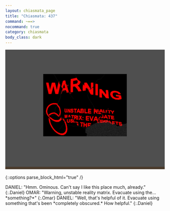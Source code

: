 ```yaml
---
layout: chiasmata_page
title: "Chiasmata: 437"
command: ~==>
nocommand: true
category: chiasmata
body_class: dark
---
```


![437](/chiasmata/images/narrative/434.png)

{::options parse_block_html="true" /}
<div class="dialogue">
DANIEL: "Hmm. Ominous. Can't say I like this place much, already." 
{:.Daniel}
OMAR: "Warning, unstable reality matrix. Evacuate using the... *something?*" 
{:.Omar}
DANIEL: "Well, that's helpful of it. Evacuate using something that's been *completely obscured.* How helpful." 
{:.Daniel}
</div>
